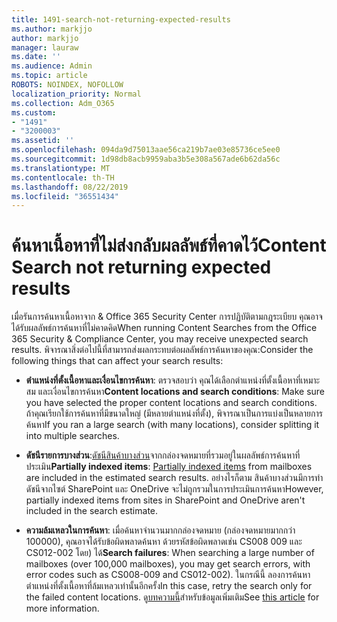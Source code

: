 ```yaml
---
title: 1491-search-not-returning-expected-results
ms.author: markjjo
author: markjjo
manager: lauraw
ms.date: ''
ms.audience: Admin
ms.topic: article
ROBOTS: NOINDEX, NOFOLLOW
localization_priority: Normal
ms.collection: Adm_O365
ms.custom:
- "1491"
- "3200003"
ms.assetid: ''
ms.openlocfilehash: 094da9d75013aae56ca219b7ae03e85736ce5ee0
ms.sourcegitcommit: 1d98db8acb9959aba3b5e308a567ade6b62da56c
ms.translationtype: MT
ms.contentlocale: th-TH
ms.lasthandoff: 08/22/2019
ms.locfileid: "36551434"
---
```

# <a name="content-search-not-returning-expected-results"></a><span data-ttu-id="e3eca-102">ค้นหาเนื้อหาที่ไม่ส่งกลับผลลัพธ์ที่คาดไว้</span><span class="sxs-lookup"><span data-stu-id="e3eca-102">Content Search not returning expected results</span></span>

<span data-ttu-id="e3eca-103">เมื่อรันการค้นหาเนื้อหาจาก & Office 365 Security Center การปฏิบัติตามกฎระเบียบ คุณอาจได้รับผลลัพธ์การค้นหาที่ไม่คาดคิด</span><span class="sxs-lookup"><span data-stu-id="e3eca-103">When running Content Searches from the Office 365 Security & Compliance Center, you may receive unexpected search results.</span></span> <span data-ttu-id="e3eca-104">พิจารณาสิ่งต่อไปนี้ที่สามารถส่งผลกระทบต่อผลลัพธ์การค้นหาของคุณ:</span><span class="sxs-lookup"><span data-stu-id="e3eca-104">Consider the following things that can affect your search results:</span></span>

- <span data-ttu-id="e3eca-105">**ตำแหน่งที่ตั้งเนื้อหาและเงื่อนไขการค้นหา**: ตรวจสอบว่า คุณได้เลือกตำแหน่งที่ตั้งเนื้อหาที่เหมาะสม และเงื่อนไขการค้นหา</span><span class="sxs-lookup"><span data-stu-id="e3eca-105">**Content locations and search conditions**: Make sure you have selected the proper content locations and search conditions.</span></span> <span data-ttu-id="e3eca-106">ถ้าคุณเรียกใช้การค้นหาที่มีขนาดใหญ่ (มีหลายตำแหน่งที่ตั้ง), พิจารณาเป็นการแบ่งเป็นหลายการค้นหา</span><span class="sxs-lookup"><span data-stu-id="e3eca-106">If you ran a large search (with many locations), consider splitting it into multiple searches.</span></span>

- <span data-ttu-id="e3eca-107">**ดัชนีรายการบางส่วน**:[ดัชนีสินค้าบางส่วน](https://docs.microsoft.com/office365/securitycompliance/partially-indexed-items-in-content-search)จากกล่องจดหมายที่รวมอยู่ในผลลัพธ์การค้นหาที่ประเมิน</span><span class="sxs-lookup"><span data-stu-id="e3eca-107">**Partially indexed items**:  [Partially indexed items](https://docs.microsoft.com/office365/securitycompliance/partially-indexed-items-in-content-search) from mailboxes are included in the estimated search results.</span></span> <span data-ttu-id="e3eca-108">อย่างไรก็ตาม สินค้าบางส่วนมีการทำดัชนีจากไซต์ SharePoint และ OneDrive จะไม่ถูกรวมในการประเมินการค้นหา</span><span class="sxs-lookup"><span data-stu-id="e3eca-108">However, partially indexed items from sites in SharePoint and OneDrive aren't included in the search estimate.</span></span>

- <span data-ttu-id="e3eca-109">**ความล้มเหลวในการค้นหา**: เมื่อค้นหาจำนวนมากกล่องจดหมาย (กล่องจดหมายมากกว่า 100000), คุณอาจได้รับข้อผิดพลาดค้นหา ด้วยรหัสข้อผิดพลาดเช่น CS008 009 และ CS012-002 โดย) ได้</span><span class="sxs-lookup"><span data-stu-id="e3eca-109">**Search failures**: When searching a large number of mailboxes (over 100,000 mailboxes), you may get search errors, with error codes such as CS008-009 and CS012-002).</span></span> <span data-ttu-id="e3eca-110">ในกรณีนี้ ลองการค้นหาตำแหน่งที่ตั้งเนื้อหาที่ล้มเหลวเท่านั้นอีกครั้ง</span><span class="sxs-lookup"><span data-stu-id="e3eca-110">In this case, retry the search only for the failed content locations.</span></span> <span data-ttu-id="e3eca-111">ดู[บทความนี้](https://docs.microsoft.com/office365/securitycompliance/retry-failed-content-search)สำหรับข้อมูลเพิ่มเติม</span><span class="sxs-lookup"><span data-stu-id="e3eca-111">See  [this article](https://docs.microsoft.com/office365/securitycompliance/retry-failed-content-search) for more information.</span></span>
